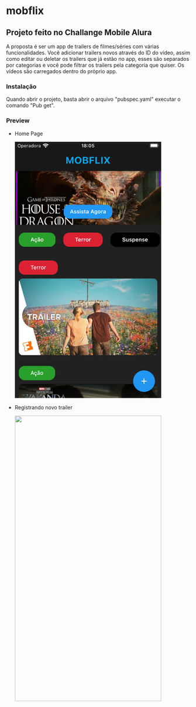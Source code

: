 # mobflix

## Projeto feito no Challange Mobile Alura

A proposta é ser um app de trailers de filmes/séries com várias funcionalidades. Você adicionar trailers novos através do ID do vídeo, assim como editar ou deletar os trailers que já estão no app, esses são separados por categorias e você pode filtrar os trailers pela categoria que quiser. Os vídeos são carregados dentro do próprio app.

### Instalação

Quando abrir o projeto, basta abrir o arquivo "pubspec.yaml" executar o comando "Pub get".

### Preview

- Home Page

  <img width="400" height="700" src="https://github.com/Gabrielcavd/mobflix/blob/main/lib/Assets/homePage.png">
  
- Registrando novo trailer
  
  <img width="400" height="780" src="https://github.com/Gabrielcavd/mobflix/blob/main/lib/Assets/registringVideo.gif">
